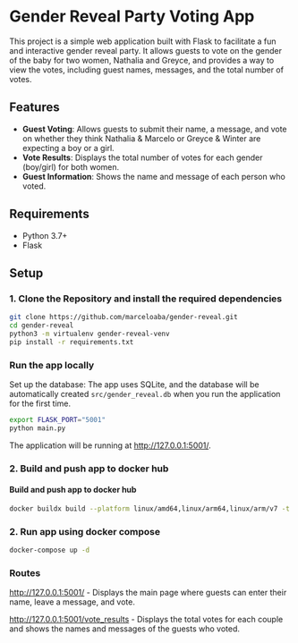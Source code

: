 
# Gender Reveal Party Voting App

This project is a simple web application built with Flask to facilitate a fun and interactive gender reveal party. It allows guests to vote on the gender of the baby for two women, Nathalia and Greyce, and provides a way to view the votes, including guest names, messages, and the total number of votes.

## Features

- **Guest Voting**: Allows guests to submit their name, a message, and vote on whether they think Nathalia & Marcelo or Greyce & Winter are expecting a boy or a girl.
- **Vote Results**: Displays the total number of votes for each gender (boy/girl) for both women.
- **Guest Information**: Shows the name and message of each person who voted.

## Requirements

- Python 3.7+
- Flask

## Setup

### 1. Clone the Repository and install the required dependencies

```bash
git clone https://github.com/marceloaba/gender-reveal.git
cd gender-reveal
python3 -m virtualenv gender-reveal-venv
pip install -r requirements.txt
```

### Run the app locally
Set up the database: The app uses SQLite, and the database will be automatically created `src/gender_reveal.db` when you run the application for the first time.
   
```bash
export FLASK_PORT="5001"
python main.py
```
The application will be running at http://127.0.0.1:5001/.

### 2. Build and push app to docker hub

#### Build and push app to docker hub
```bash
docker buildx build --platform linux/amd64,linux/arm64,linux/arm/v7 -t marceloaba/gender_reveal:python3.10-v1.0 --push .
```

### 2. Run app using docker compose

```bash
docker-compose up -d
```

### Routes
http://127.0.0.1:5001/ - Displays the main page where guests can enter their name, leave a message, and vote.

http://127.0.0.1:5001/vote_results - Displays the total votes for each couple and shows the names and messages of the guests who voted.
